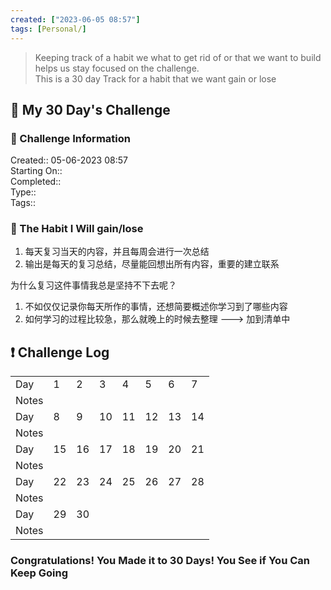 ```yaml
---
created: ["2023-06-05 08:57"]
tags: [Personal/]
---
```


> Keeping track of a habit we what to get rid of or that we want to build helps us stay focused on the challenge.  
> This is a 30 day Track for a habit that we want gain or lose

## 📅 My 30 Day's Challenge

### 📃 Challenge Information

Created:: 05-06-2023 08:57  
Starting On::  
Completed::  
Type::  
Tags::

### 🎯 The Habit I Will gain/lose

1. 每天复习当天的内容，并且每周会进行一次总结
2. 输出是每天的复习总结，尽量能回想出所有内容，重要的建立联系

为什么复习这件事情我总是坚持不下去呢？

1. 不如仅仅记录你每天所作的事情，还想简要概述你学习到了哪些内容
2. 如何学习的过程比较急，那么就晚上的时候去整理 ---> 加到清单中

## ❗ Challenge Log

|       |     |     |     |     |     |     |     |
| ----- | --- | --- | --- | --- | --- | --- | --- |
| Day   | 1   | 2   | 3   | 4   | 5   | 6   | 7   |
| Notes |      |     |     |     |     |     |     |
| Day   | 8   | 9   | 10  | 11  | 12  | 13  | 14  |
| Notes |     |     |     |     |     |     |     |
| Day   | 15  | 16  | 17  | 18  | 19  | 20  | 21  |
| Notes |     |     |     |     |     |     |     |
| Day   | 22  | 23  | 24  | 25  | 26  | 27  | 28  |
| Notes |     |     |     |     |     |     |     |
| Day   | 29  | 30  |     |     |     |     |     |
| Notes |     |     |     |     |     |     |     |

### Congratulations! You Made it to 30 Days! You See if You Can Keep Going
